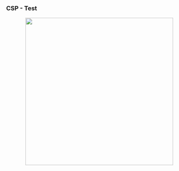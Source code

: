 
### CSP - Test


<div align="center"> 
    <img src="https://user-images.githubusercontent.com/57118942/127798577-72b54403-e6bd-4a9e-b57e-ba0a06bfffe2.png" width="400px" />
</div>
